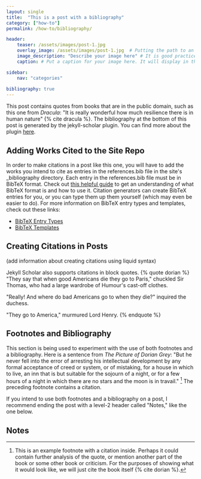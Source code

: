 ```yaml
---
layout: single
title:  "This is a post with a bibliography"
category: ["how-to"]
permalink: /how-to/bibliography/

header:
    teaser: /assets/images/post-1.jpg
    overlay_image: /assets/images/post-1.jpg  # Putting the path to an image here will replace the header image.
    image_description: "Describe your image here" # It is good practice to include an image desription as alt text.
    caption: # Put a caption for your image here. It will display in the bottom right corner of the image.

sidebar:
    nav: "categories"
    
bibliography: true
---
```


This post contains quotes from books that are in the public domain, such as this one from *Dracula*: "It is really wonderful how much resilience there is in human nature" {% cite dracula %}. The bibliography at the bottom of this post is generated by the jekyll-scholar plugin. You can find more about the plugin [here](https://github.com/inukshuk/jekyll-scholar). 

## Adding Works Cited to the Site Repo

In order to make citations in a post like this one, you will have to add the works you intend to cite as entries in the references.bib file in the site's _bibliography directory. Each entry in the references.bib file must be in BibTeX format. Check out [this helpful guide](https://www.bibtex.com/g/bibtex-format/) to get an understanding of what BibTeX format is and how to use it. Citation generators can create BibTeX entries for you, or you can type them up them yourself (which may even be easier to do). For more information on BibTeX entry types and templates, check out these links:
- [BibTeX Entry Types](https://www.bibtex.com/e/entry-types/)
- [BibTeX Templates](https://www.bibtex.com/format/#templates)

## Creating Citations in Posts

(add information about creating citations using liquid syntax)

Jekyll Scholar also supports citations in block quotes.
{% quote dorian %}
"They say that when good Americans die they go to Paris," chuckled Sir Thomas, who had a large wardrobe of Humour's cast-off clothes.

"Really! And where do bad Americans go to when they die?" inquired the duchess.

"They go to America," murmured Lord Henry.
{% endquote %}

## Footnotes and Bibliography

This section is being used to experiment with the use of both footnotes and a bibliography. Here is a sentence from *The Picture of Dorian Grey*: "But he never fell into the error of arresting his intellectual development by any formal acceptance of creed or system, or of mistaking, for a house in which to live, an inn that is but suitable for the sojourn of a night, or for a few hours of a night in which there are no stars and the moon is in travail." [^1] The preceding footnote contains a citation.

[^1]: This is an example footnote with a citation inside. Perhaps it could contain further analysis of the quote, or mention another part of the book or some other book or criticism. For the purposes of showing what it would look like, we will just cite the book itself {% cite dorian %}.

If you intend to use both footnotes and a bibliography on a post, I recommend ending the post with a level-2 header called "Notes," like the one below.

## Notes